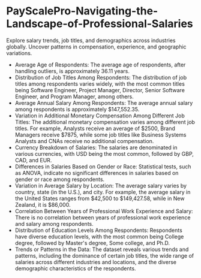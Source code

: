 # PayScalePro-Navigating-the-Landscape-of-Professional-Salaries
Explore salary trends, job titles, and demographics across industries globally. Uncover patterns in compensation, experience, and geographic variations.
* Average Age of Respondents:
The average age of respondents, after handling outliers, is approximately 36.11 years.
* Distribution of Job Titles Among Respondents:
The distribution of job titles among respondents varies widely, with the most common titles being Software Engineer, Project Manager, Director, Senior Software Engineer, and Program Manager, among others.
* Average Annual Salary Among Respondents:
The average annual salary among respondents is approximately $147,552.35.
* Variation in Additional Monetary Compensation Among Different Job Titles:
The additional monetary compensation varies among different job titles. For example, Analysts receive an average of $2500, Brand Managers receive $7875, while some job titles like Business Systems Analysts and CNAs receive no additional compensation.
* Currency Breakdown of Salaries:
The salaries are denominated in various currencies, with USD being the most common, followed by GBP, CAD, and EUR.
* Differences in Salaries Based on Gender or Race:
Statistical tests, such as ANOVA, indicate no significant differences in salaries based on gender or race among respondents.
* Variation in Average Salary by Location:
The average salary varies by country, state (in the U.S.), and city. For example, the average salary in the United States ranges from $42,500 to $149,427.58, while in New Zealand, it is $86,000.
* Correlation Between Years of Professional Work Experience and Salary:
There is no correlation between years of professional work experience and salary among respondents.
* Distribution of Education Levels Among Respondents:
Respondents have diverse education levels, with the most common being College degree, followed by Master's degree, Some college, and Ph.D.
* Trends or Patterns in the Data:
The dataset reveals various trends and patterns, including the dominance of certain job titles, the wide range of salaries across different industries and locations, and the diverse demographic characteristics of the respondents.

